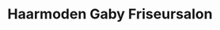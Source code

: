 ---
title: "Haarmoden Gaby Friseursalon"
url: /offenburg/haarmoden-gaby-friseursalon/
shop: Friseur
---